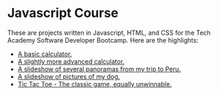 <h1>Javascript Course</h1>
These are projects written in Javascript, HTML, and CSS for the Tech Academy Software Developer Bootcamp.  Here are the highlights:
<ul>
  <li><a href="https://github.com/jasonwsvt/Javascript_Projects/tree/main/Javascript_Calculator"> A basic calculator.</a></li>
  <li><a href="https://github.com/jasonwsvt/Javascript_Projects/tree/main/Calculator"> A slightly more advanced calculator.</a></li>
  <li><a href="https://github.com/jasonwsvt/Javascript_Projects/tree/main/Lightbox_Project"> A slideshow of several panoramas from my trip to Peru.</a></li>
  <li><a href="https://github.com/jasonwsvt/Javascript_Projects/tree/main/Project9_countdown_slideshow"> A slideshow of pictures of my dog.</a></li>
  <li><a href="https://github.com/jasonwsvt/Javascript_Projects/tree/main/TicTacToe"> Tic Tac Toe - The classic game, equally unwinnable.</a></li>
</ul>

